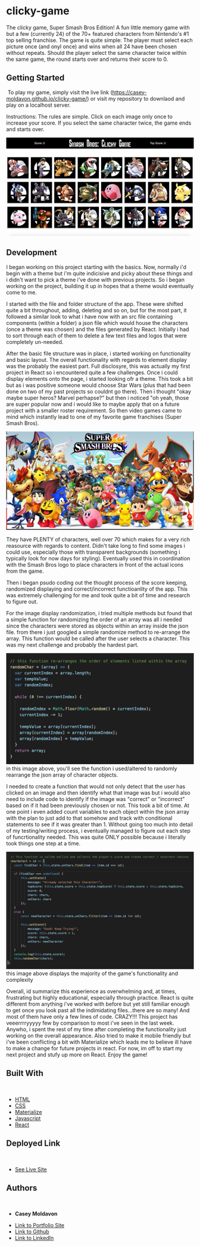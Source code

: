 # clicky-game

The clicky game, Super Smash Bros Edition! A fun little memory game with but a few (currently 24) of the 70+ featured characters from Nintendo's #1 top selling franchise. The game is quite simple: The player must select each picture once (and onyl once) and wins when all 24 have been chosen without repeats. Should the player select the same character twice within the same game, the round starts over and returns their score to 0.
​
## Getting Started
​
To play my game, simply visit the live link (https://casey-moldavon.github.io/clicky-game/) or visit my repository to downlaod and play on a localhost server.

Instructions:
The rules are simple. Click on each image only once to increase your score. If you select the same character twice, the game ends and starts over.

![image](./src/components/images/full-game.png)



## Development

I began working on this project starting with the basics. Now, normally i'd begin with a theme but i'm quite indicisive and picky about these things and i didn't want to pick a theme i've done with previous projects. So i began working on the project, building it up in hopes that a theme would eventually come to me.

I started with the file and folder structure of the app. These were shifted quite a bit throughout, adding, deleting and so on, but for the most part, it followed a similar look to what i have now with an src file containing components (within a folder) a json file which would house the characters (once a theme was chosen) and the files generated by React. Initially i had to sort through each of them to delete a few text files and logos that were completely un-needed.

After the basic file structure was in place, i started working on functionality and basic layout. The overall functionality with regards to element display was the probably the easiest part. Full disclosyre, this was actually my first project in React so i encountered quite a few challenges. Once i could display elements onto the page, i started looking ofr a theme. This took a bit but as i was positive someone would choose Star Wars (plus that had been done on two of my past projects so couldnt go there). Then i thought "okay maybe super heros? Marvel perhapse?" but then i noticed "oh yeah, those are super popular now and i would like to maybe apply that on a future project with a smaller roster requirement. So then video games came to mind which instantly lead to one of my favorite game franchises (Super Smash Bros).


![image](./src/components/images/smashbros.png)


They have PLENTY of characters, well over 70 which makes for a very rich reasource with regards to content. Didn't take long to find some images i could use, especially those with transparent backgrounds (something i typically look for now days for styling). Eventually used this in coordination with the Smash Bros logo to place characters in front of the actual icons from the game.

Then i began psudo coding out the thought process of the score keeping, randomized displaying and correct/incorrect functioanlity of the app. This was extremely challenging for me and took quite a bit of time and research to figure out.

For the image display randomization, i tried multiple methods but found that a simple function for randomizing the order of an array was all i needed since the characters were stored as objects within an array inside the json file. from there i just googled a simple randomize method to re-arrange the array. This function would be called after the user selects a character. This was my next challenge and probably the hardest part.

![random display](./src/components/images/code-1.png)
in this image above, you'll see the function i used/altered to randomly rearrange the json array of character objects.


I needed to create a function that would not only detect that the user has clicked on an image and then identify what that image was but i would also need to include code to identify if the image was "correct" or "incorrect" based on if it had been previously chosen or not. This took a bit of time. At one point i even added count variables to each object within the json array with the plan to just add to that somehow and track with conditional statements to see if it was greater than 1. Without going too much into detail of my testing/writing process, i eventually managed to figure out each step of funcrtionality needed. This was quite ONLY possible because i literally took things one step at a time.

![image](./src/components/images/code-2.png)
this image above displays the majority of the game's functionality and complexity


Overall, id summarize this experience as overwhelming and, at times, frustrating but highly educational, especially through practice. React is quite different from anything i've worked with before but yet still familiar enough to get once you look past all the indimidating files...there are so many! And most of them have only a few lines of code. CRAZY!!! This project has veeerrrryyyyy few by comparison to most i've seen in the last week. Anywho, i spent the rest of my time after completing the functionality just working on the overall appearance. Also tried to make it mobile friendly but i've been conflicting a bit with Materialize which leads me to believe ill have to make a change for future projects in react. For now, im off to start my next project and stufy up more on React. Enjoy the game!


## Built With
​
* [HTML](https://developer.mozilla.org/en-US/docs/Web/HTML)
* [CSS](https://developer.mozilla.org/en-US/docs/Web/CSS)
* [Materialize](https://materializecss.com/)
* [Javascript](https://developer.mozilla.org/en-US/docs/Web/JavaScript)
* [React](https://reactjs.org/)
​

## Deployed Link
​
* [See Live Site](https://casey-moldavon.github.io/clicky-game/)
​
​
## Authors
​
* **Casey Moldavon** 
​
- [Link to Portfolio Site](https://casey-moldavon.github.io/updated-portfolio-2/)
- [Link to Github](https://github.com/casey-moldavon/clicky-game)
- [Link to LinkedIn](https://www.linkedin.com/in/casey-moldavon-442a1761/)
​
